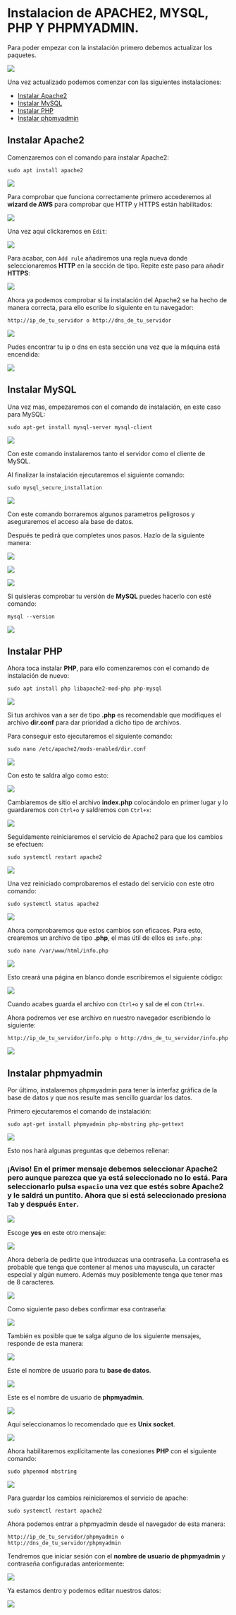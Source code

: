 # Instalacion de APACHE2, MYSQL, PHP Y PHPMYADMIN.
Para poder empezar con la instalación primero debemos actualizar los paquetes.

![](awsImages1/aws-update.png)

Una vez actualizado podemos comenzar con las siguientes instalaciones:

  - [Instalar Apache2](#instalar-apache2)
  - [Instalar MySQL](#instalar-mysql)
  - [Instalar PHP](#instalar-php)
  - [Instalar phpmyadmin](#instalar-phpmyadmin)

## Instalar Apache2

Comenzaremos con el comando para instalar Apache2:

    sudo apt install apache2
   
![](awsImages1/aws-instalar-apache2.png)

Para comprobar que funciona correctamente primero accederemos al **wizard de AWS** para comprobar que HTTP y HTTPS están habilitados:

![](awsImages1/aws-puertos-wizard.png)

Una vez aquí clickaremos en `Edit`:

![](awsImage1s1/aws-puertos-habilitados.png)

Para acabar, con `Add rule` añadiremos una regla nueva donde seleccionaremos **HTTP** en la sección de tipo. Repite este paso para añadir **HTTPS**:

![](awsImages1/aws-configurar-puertos.png)

Ahora ya podemos comprobar si la instalación del Apache2 se ha hecho de manera correcta, para ello escribe lo siguiente en tu navegador:

    http://ip_de_tu_servidor o http://dns_de_tu_servidor
    
![](awsImages1/aws-apache2-comprobacion.png)

Pudes encontrar tu ip o dns en esta sección una vez que la máquina está encendida:

![](awsImages1/aws-conexion.png)

## Instalar MySQL

Una vez mas, empezaremos con el comando de instalación, en este caso para MySQL:

    sudo apt-get install mysql-server mysql-client
    
![](awsImages1/aws-instalar-mysql.png)

Con este comando instalaremos tanto el servidor como el cliente de MySQL.

Al finalizar la instalación ejecutaremos el siguiente comando:

    sudo mysql_secure_installation
    
![](awsImages1/aws-mysql-secure.png)

Con este comando borraremos algunos parametros peligrosos y aseguraremos el acceso ala base de datos.

Después te pedirá que completes unos pasos. Hazlo de la siguiente manera:

![](awsImages1/aws-secure-password-condition.png)

![](awsImages1/aws-secure-permissions.png)

![](awsImages1/aws-secure-finish.png)

Si quisieras comprobar tu versión de **MySQL** puedes hacerlo con esté comando:

    mysql --version
    
![](awsImages1/aws-mysql-version.png)

## Instalar PHP

Ahora toca instalar **PHP**, para ello comenzaremos con el comando de instalación de nuevo:

    sudo apt install php libapache2-mod-php php-mysql

![](awsImages1/aws-instalar-php.png)

Si tus archivos van a ser de tipo **.php** es recomendable que modifiques el archivo **dir.conf** para dar prioridad a dicho tipo de archivos.

Para conseguir esto ejecutaremos el siguiente comando:

    sudo nano /etc/apache2/mods-enabled/dir.conf
    
![](awsImages1/aws-configurar-dirconf.png)

Con esto te saldra algo como esto:

![](awsImages1/aws-original-dirconf.png)

Cambiaremos de sitio el archivo **index.php** colocándolo en primer lugar y lo guardaremos con `Ctrl+o` y saldremos con `Ctrl+x`:

![](awsImages1/aws-edited-dirconf.png)

Seguidamente reiniciaremos el servicio de Apache2 para que los cambios se efectuen:

    sudo systemctl restart apache2

![](awsImages1/aws-restart-apache2.png)

Una vez reiniciado comprobaremos el estado del servicio con este otro comando:

    sudo systemctl status apache2

![](awsImages1/aws-apache2-status.png)

Ahora comprobaremos que estos cambios son eficaces. Para esto, crearemos un archivo de tipo **.php**, el mas útil de ellos es `info.php`:

    sudo nano /var/www/html/info.php
    
![](awsImages1/aws-infophp.png)
 
Esto creará una página en blanco donde escribiremos el siguiente código:
 
![](awsImages1/aws-edit-infophp.png)

Cuando acabes guarda el archivo con `Ctrl+o` y sal de el con `Ctrl+x`.

Ahora podremos ver ese archivo en nuestro navegador escribiendo lo siguiente:

    http://ip_de_tu_servidor/info.php o http://dns_de_tu_servidor/info.php

![](awsImages1/aws-infophp-comprobacion.png)

## Instalar phpmyadmin

Por último, instalaremos phpmyadmin para tener la interfaz gráfica de la base de datos y que nos resulte mas sencillo guardar los datos.

Primero ejecutaremos el comando de instalación:

    sudo apt-get install phpmyadmin php-mbstring php-gettext

![](awsImages1/aws-instalar-phpmyadmin.png)

Esto nos hará algunas preguntas que debemos rellenar:

### ¡Aviso! En el primer mensaje debemos seleccionar Apache2 pero aunque parezca que ya está seleccionado no lo está. Para seleccionarlo pulsa `espacio` una vez que estés sobre Apache2 y le saldrá un puntito. Ahora que si está seleccionado presiona `Tab` y después `Enter`.

![](awsImages1/aws-phpmyadmin-server.png)

Escoge **yes** en este otro mensaje:

![](awsImages1/aws-configurar-phpmyadmin.png)

Ahora debería de pedirte que introduzcas una contraseña. La contraseña es probable que tenga que contener al menos una mayuscula, un caracter especial y algún numero. Además muy posiblemente tenga que tener mas de 8 caracteres.

![](awsImages1/aws-phpmyadmin-password.png)

Como siguiente paso debes confirmar esa contraseña:

![](awsImages1/aws-phpmyadmin-password-confirmation.png)

También es posible que te salga alguno de los siguiente mensajes, responde de esta manera:

![](awsImages1/aws-phpmyadmin-username.png)

Este el nombre de usuario para tu **base de datos**.

![](awsImages1/aws-phpmyadmin-name.png)

Este es el nombre de usuario de **phpmyadmin**.

![](awsImages1/aws-phpmyadmin-username-set.png)

Aquí seleccionamos lo recomendado que es **Unix socket**.

![](awsImages1/aws-conexion-phpmyadmin.png)

Ahora habilitaremos explícitamente las conexiones **PHP** con el siguiente comando:

    sudo phpenmod mbstring

![](awsImages1/aws-phpmyadmin-mbstring.png)

Para guardar los cambios reiniciaremos el servicio de apache:

    sudo systemctl restart apache2
    
Ahora podemos entrar a phpmyadmin desde el navegador de esta manera:

    http://ip_de_tu_servidor/phpmyadmin o http://dns_de_tu_servidor/phpmyadmin
    
Tendremos que iniciar sesión con el **nombre de usuario de phpmyadmin** y contraseña configuradas anteriormente:

![](awsImages1/aws-phpmyadmin-inicio.png)

Ya estamos dentro y podemos editar nuestros datos:

![](awsImages1/aws-phpmyadmin-bbdd.png)
